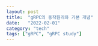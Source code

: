 ```yaml
---
layout: post
title:  "gRPC의 동작원리와 기본 개념"
date:   "2022-02-01"
category: "tech"
tags: ["gRPC", "gRPC study"]
---
```

